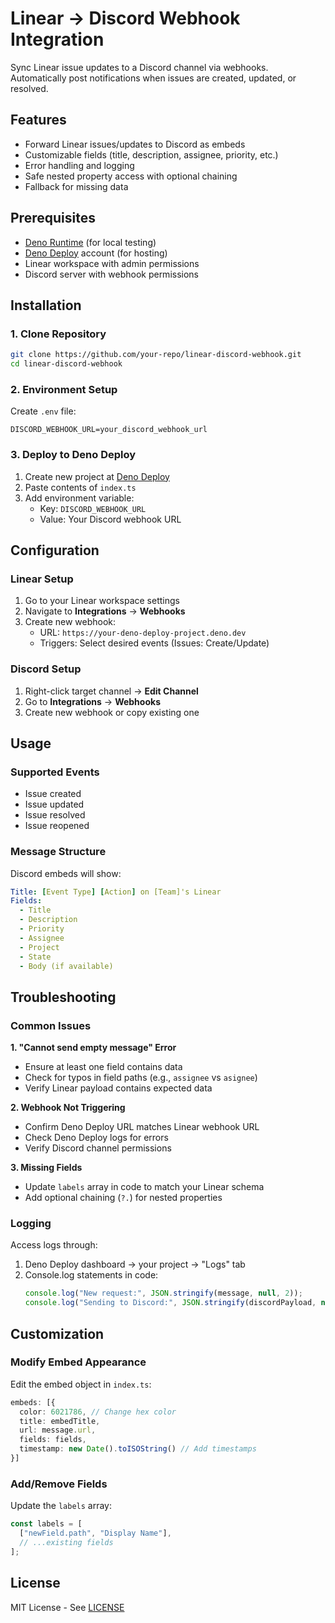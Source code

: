 # Linear → Discord Webhook Integration

Sync Linear issue updates to a Discord channel via webhooks. Automatically post notifications when issues are created, updated, or resolved.

## Features
- Forward Linear issues/updates to Discord as embeds
- Customizable fields (title, description, assignee, priority, etc.)
- Error handling and logging
- Safe nested property access with optional chaining
- Fallback for missing data

## Prerequisites
- [Deno Runtime](https://deno.land/) (for local testing)
- [Deno Deploy](https://deno.com/deploy) account (for hosting)
- Linear workspace with admin permissions
- Discord server with webhook permissions

## Installation

### 1. Clone Repository
```bash
git clone https://github.com/your-repo/linear-discord-webhook.git
cd linear-discord-webhook
```

### 2. Environment Setup
Create `.env` file:
```env
DISCORD_WEBHOOK_URL=your_discord_webhook_url
```

### 3. Deploy to Deno Deploy
1. Create new project at [Deno Deploy](https://dash.deno.com/new)
2. Paste contents of `index.ts`
3. Add environment variable:
   - Key: `DISCORD_WEBHOOK_URL`
   - Value: Your Discord webhook URL

## Configuration

### Linear Setup
1. Go to your Linear workspace settings
2. Navigate to **Integrations** → **Webhooks**
3. Create new webhook:
   - URL: `https://your-deno-deploy-project.deno.dev`
   - Triggers: Select desired events (Issues: Create/Update)

### Discord Setup
1. Right-click target channel → **Edit Channel**
2. Go to **Integrations** → **Webhooks**
3. Create new webhook or copy existing one

## Usage

### Supported Events
- Issue created
- Issue updated
- Issue resolved
- Issue reopened

### Message Structure
Discord embeds will show:
```yaml
Title: [Event Type] [Action] on [Team]'s Linear
Fields:
  - Title
  - Description
  - Priority
  - Assignee
  - Project
  - State
  - Body (if available)
```

## Troubleshooting

### Common Issues
**1. "Cannot send empty message" Error**
- Ensure at least one field contains data
- Check for typos in field paths (e.g., `assignee` vs `asignee`)
- Verify Linear payload contains expected data

**2. Webhook Not Triggering**
- Confirm Deno Deploy URL matches Linear webhook URL
- Check Deno Deploy logs for errors
- Verify Discord channel permissions

**3. Missing Fields**
- Update `labels` array in code to match your Linear schema
- Add optional chaining (`?.`) for nested properties

### Logging
Access logs through:
1. Deno Deploy dashboard → your project → "Logs" tab
2. Console.log statements in code:
   ```ts
   console.log("New request:", JSON.stringify(message, null, 2));
   console.log("Sending to Discord:", JSON.stringify(discordPayload, null, 2));
   ```

## Customization

### Modify Embed Appearance
Edit the embed object in `index.ts`:
```ts
embeds: [{
  color: 6021786, // Change hex color
  title: embedTitle,
  url: message.url,
  fields: fields,
  timestamp: new Date().toISOString() // Add timestamps
}]
```

### Add/Remove Fields
Update the `labels` array:
```ts
const labels = [
  ["newField.path", "Display Name"],
  // ...existing fields
];
```

## License
MIT License - See [LICENSE](LICENSE)
